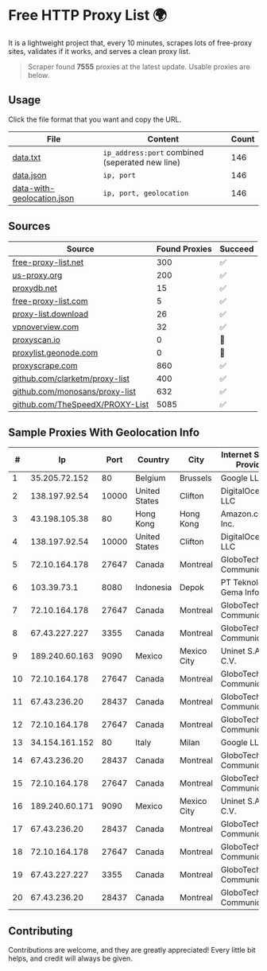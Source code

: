 
# Free HTTP Proxy List 🌍

It is a lightweight project that, every 10 minutes, scrapes lots of free-proxy sites, validates if it works, and serves a clean proxy list.


> Scraper found **7555** proxies at the latest update. Usable proxies are below.

## Usage

Click the file format that you want and copy the URL.


|File|Content|Count|
|----|-------|-----|
|[data.txt](https://raw.githubusercontent.com/themiralay/Proxy-List-World/master/data.txt)|`ip_address:port` combined (seperated new line)|146|
|[data.json](https://raw.githubusercontent.com/themiralay/Proxy-List-World/master/data.json)|`ip, port`|146|
|[data-with-geolocation.json](https://raw.githubusercontent.com/themiralay/Proxy-List-World/master/data-with-geolocation.json)|`ip, port, geolocation`|146|

## Sources

|Source|Found Proxies|Succeed|
|------|-------------|-------|
|[free-proxy-list.net](https://free-proxy-list.net)|300|✅|
|[us-proxy.org](https://www.us-proxy.org)|200|✅|
|[proxydb.net](http://proxydb.net)|15|✅|
|[free-proxy-list.com](https://free-proxy-list.com/?page=&port=&type%5B%5D=http&type%5B%5D=https&up_time=0&search=Search)|5|✅|
|[proxy-list.download](https://www.proxy-list.download/HTTP)|26|✅|
|[vpnoverview.com](https://vpnoverview.com/privacy/anonymous-browsing/free-proxy-servers)|32|✅|
|[proxyscan.io](https://www.proxyscan.io)|0|🚫|
|[proxylist.geonode.com](https://proxylist.geonode.com/api/proxy-list?limit=300&page=1&sort_by=lastChecked&sort_type=desc&protocols=http,https)|0|🚫|
|[proxyscrape.com](https://api.proxyscrape.com/v2/?request=displayproxies&protocol=http&timeout=10000&country=all&ssl=all&anonymity=all)|860|✅|
|[github.com/clarketm/proxy-list](https://raw.githubusercontent.com/clarketm/proxy-list/master/proxy-list-raw.txt)|400|✅|
|[github.com/monosans/proxy-list](https://raw.githubusercontent.com/monosans/proxy-list/main/proxies/http.txt)|632|✅|
|[github.com/TheSpeedX/PROXY-List](https://raw.githubusercontent.com/TheSpeedX/PROXY-List/master/http.txt)|5085|✅|


## Sample Proxies With Geolocation Info

|#|Ip|Port|Country|City|Internet Service Provider|
|-|--|----|-------|----|-------------------------|
|1|35.205.72.152|80|Belgium|Brussels|Google LLC|
|2|138.197.92.54|10000|United States|Clifton|DigitalOcean, LLC|
|3|43.198.105.38|80|Hong Kong|Hong Kong|Amazon.com, Inc.|
|4|138.197.92.54|10000|United States|Clifton|DigitalOcean, LLC|
|5|72.10.164.178|27647|Canada|Montreal|GloboTech Communications|
|6|103.39.73.1|8080|Indonesia|Depok|PT Teknologi Gema Informasi|
|7|72.10.164.178|27647|Canada|Montreal|GloboTech Communications|
|8|67.43.227.227|3355|Canada|Montreal|GloboTech Communications|
|9|189.240.60.163|9090|Mexico|Mexico City|Uninet S.A. de C.V.|
|10|72.10.164.178|27647|Canada|Montreal|GloboTech Communications|
|11|67.43.236.20|28437|Canada|Montreal|GloboTech Communications|
|12|72.10.164.178|27647|Canada|Montreal|GloboTech Communications|
|13|34.154.161.152|80|Italy|Milan|Google LLC|
|14|67.43.236.20|28437|Canada|Montreal|GloboTech Communications|
|15|72.10.164.178|27647|Canada|Montreal|GloboTech Communications|
|16|189.240.60.171|9090|Mexico|Mexico City|Uninet S.A. de C.V.|
|17|67.43.236.20|28437|Canada|Montreal|GloboTech Communications|
|18|72.10.164.178|27647|Canada|Montreal|GloboTech Communications|
|19|67.43.227.227|3355|Canada|Montreal|GloboTech Communications|
|20|67.43.236.20|28437|Canada|Montreal|GloboTech Communications|



## Contributing

Contributions are welcome, and they are greatly appreciated! Every
little bit helps, and credit will always be given.

